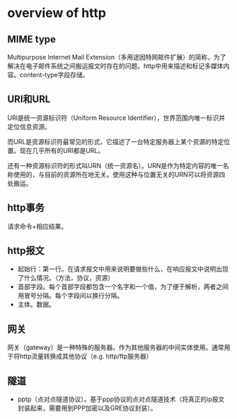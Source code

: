 # overview of http

## MIME type
Multipurpose Internet Mail Extension（多用途因特网邮件扩展）的简称，为了解决在电子邮件系统之间搬运报文时存在的问题。http中用来描述和标记多媒体内容。content-type字段存储。

## URI和URL
URI是统一资源标识符（Uniform Resource Identifier），世界范围内唯一标识并定位信息资源。

而URL是资源标识符最常见的形式，它描述了一台特定服务器上某个资源的特定位置。现在几乎所有的URI都是URL。

还有一种资源标识符的形式叫URN（统一资源名）。URN是作为特定内容的唯一名称使用的，与目前的资源所在地无关。使用这种与位置无关的URN可以将资源四处搬运。

## http事务
请求命令+相应结果。

## http报文
- 起始行：第一行。在请求报文中用来说明要做些什么，在响应报文中说明出现了什么情况。（方法，协议，资源）
- 首部字段。每个首部字段都包含一个名字和一个值，为了便于解析，两者之间用冒号分隔。每个字段间以换行分隔。
- 主体。数据。

## 网关
网关（gateway）是一种特殊的服务器。作为其他服务器的中间实体使用。通常用于将http流量转换成其他协议（e.g. http/ftp服务器）

## 隧道
- pptp（点对点隧道协议）。基于ppp协议的点对点隧道技术（将真正的ip报文封装起来，需要用到PPP加密以及GRE协议封装）。